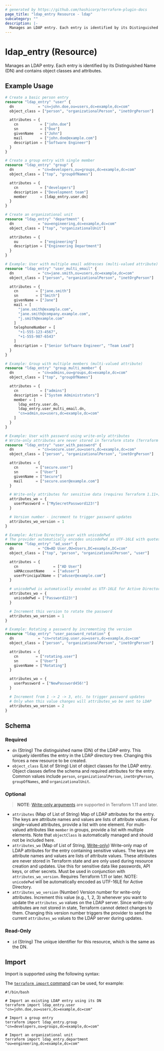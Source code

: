 ```yaml
---
# generated by https://github.com/hashicorp/terraform-plugin-docs
page_title: "ldap_entry Resource - ldap"
subcategory: ""
description: |-
  Manages an LDAP entry. Each entry is identified by its Distinguished Name (DN) and contains object classes and attributes.
---
```


# ldap_entry (Resource)

Manages an LDAP entry. Each entry is identified by its Distinguished Name (DN) and contains object classes and attributes.

## Example Usage

```terraform
# Create a basic person entry
resource "ldap_entry" "user" {
  dn           = "cn=john.doe,ou=users,dc=example,dc=com"
  object_class = ["person", "organizationalPerson", "inetOrgPerson"]

  attributes = {
    cn          = ["john.doe"]
    sn          = ["Doe"]
    givenName   = ["John"]
    mail        = ["john.doe@example.com"]
    description = ["Software Engineer"]
  }
}

# Create a group entry with single member
resource "ldap_entry" "group" {
  dn           = "cn=developers,ou=groups,dc=example,dc=com"
  object_class = ["top", "groupOfNames"]

  attributes = {
    cn          = ["developers"]
    description = ["Development team"]
    member      = [ldap_entry.user.dn]
  }
}

# Create an organizational unit
resource "ldap_entry" "department" {
  dn           = "ou=engineering,dc=example,dc=com"
  object_class = ["top", "organizationalUnit"]

  attributes = {
    ou          = ["engineering"]
    description = ["Engineering Department"]
  }
}

# Example: User with multiple email addresses (multi-valued attribute)
resource "ldap_entry" "user_multi_email" {
  dn           = "cn=jane.smith,ou=users,dc=example,dc=com"
  object_class = ["person", "organizationalPerson", "inetOrgPerson"]

  attributes = {
    cn        = ["jane.smith"]
    sn        = ["Smith"]
    givenName = ["Jane"]
    mail = [
      "jane.smith@example.com",
      "jane.smith@company.example.com",
      "j.smith@example.com"
    ]
    telephoneNumber = [
      "+1-555-123-4567",
      "+1-555-987-6543"
    ]
    description = ["Senior Software Engineer", "Team Lead"]
  }
}

# Example: Group with multiple members (multi-valued attribute)
resource "ldap_entry" "group_multi_member" {
  dn           = "cn=admins,ou=groups,dc=example,dc=com"
  object_class = ["top", "groupOfNames"]

  attributes = {
    cn          = ["admins"]
    description = ["System Administrators"]
    member = [
      ldap_entry.user.dn,
      ldap_entry.user_multi_email.dn,
      "cn=admin,ou=users,dc=example,dc=com"
    ]
  }
}

# Example: User with password using write-only attributes
# Write-only attributes are never stored in Terraform state (Terraform 1.11+)
resource "ldap_entry" "user_with_password" {
  dn           = "cn=secure.user,ou=users,dc=example,dc=com"
  object_class = ["person", "organizationalPerson", "inetOrgPerson"]

  attributes = {
    cn        = ["secure.user"]
    sn        = ["User"]
    givenName = ["Secure"]
    mail      = ["secure.user@example.com"]
  }

  # Write-only attributes for sensitive data (requires Terraform 1.11+)
  attributes_wo = {
    userPassword = ["MySecretPassword123!"]
  }

  # Version number - increment to trigger password updates
  attributes_wo_version = 1
}

# Example: Active Directory user with unicodePwd
# The provider automatically encodes unicodePwd as UTF-16LE with quotes
resource "ldap_entry" "ad_user" {
  dn           = "CN=AD User,OU=Users,DC=example,DC=com"
  object_class = ["top", "person", "organizationalPerson", "user"]

  attributes = {
    cn                = ["AD User"]
    sAMAccountName    = ["aduser"]
    userPrincipalName = ["aduser@example.com"]
  }

  # unicodePwd is automatically encoded as UTF-16LE for Active Directory
  attributes_wo = {
    unicodePwd = ["Password123!"]
  }

  # Increment this version to rotate the password
  attributes_wo_version = 1
}

# Example: Rotating a password by incrementing the version
resource "ldap_entry" "user_password_rotation" {
  dn           = "cn=rotating.user,ou=users,dc=example,dc=com"
  object_class = ["person", "organizationalPerson", "inetOrgPerson"]

  attributes = {
    cn        = ["rotating.user"]
    sn        = ["User"]
    givenName = ["Rotating"]
  }

  attributes_wo = {
    userPassword = ["NewPassword456!"]
  }

  # Increment from 1 -> 2 -> 3, etc. to trigger password updates
  # Only when this value changes will attributes_wo be sent to LDAP
  attributes_wo_version = 2
}
```

<!-- schema generated by tfplugindocs -->
## Schema

### Required

- `dn` (String) The distinguished name (DN) of the LDAP entry. This uniquely identifies the entry in the LDAP directory tree. Changing this forces a new resource to be created.
- `object_class` (List of String) List of object classes for the LDAP entry. Object classes define the schema and required attributes for the entry. Common values include `person`, `organizationalPerson`, `inetOrgPerson`, `groupOfNames`, and `organizationalUnit`.

### Optional

> **NOTE**: [Write-only arguments](https://developer.hashicorp.com/terraform/language/resources/ephemeral#write-only-arguments) are supported in Terraform 1.11 and later.

- `attributes` (Map of List of String) Map of LDAP attributes for the entry. The keys are attribute names and values are lists of attribute values. For single-valued attributes, provide a list with one element. For multi-valued attributes like `member` in groups, provide a list with multiple elements. Note that `objectClass` is automatically managed and should not be included here.
- `attributes_wo` (Map of List of String, [Write-only](https://developer.hashicorp.com/terraform/language/resources/ephemeral#write-only-arguments)) Write-only map of LDAP attributes for the entry containing sensitive values. The keys are attribute names and values are lists of attribute values. These attributes are never stored in Terraform state and are only used during resource creation and updates. Use this for sensitive data like passwords, API keys, or other secrets. Must be used in conjunction with `attributes_wo_version`. Requires Terraform 1.11 or later. NOTE: `unicodePwd` will be automatically encoded as UTF-16LE for Active Directory.
- `attributes_wo_version` (Number) Version number for write-only attributes. Increment this value (e.g., 1, 2, 3) whenever you want to update the `attributes_wo` values on the LDAP server. Since write-only attributes are not stored in state, Terraform cannot detect changes to them. Changing this version number triggers the provider to send the current `attributes_wo` values to the LDAP server during updates.

### Read-Only

- `id` (String) The unique identifier for this resource, which is the same as the DN.

## Import

Import is supported using the following syntax:

The [`terraform import` command](https://developer.hashicorp.com/terraform/cli/commands/import) can be used, for example:

```shell
#!/bin/bash

# Import an existing LDAP entry using its DN
terraform import ldap_entry.user "cn=john.doe,ou=users,dc=example,dc=com"

# Import a group entry
terraform import ldap_entry.group "cn=developers,ou=groups,dc=example,dc=com"

# Import an organizational unit
terraform import ldap_entry.department "ou=engineering,dc=example,dc=com"
```
